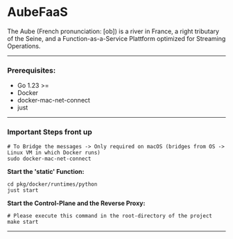# AubeFaaS

The Aube (French pronunciation: [ob]) is a river in France, a right tributary of the Seine, and a Function-as-a-Service Plattform optimized for Streaming Operations.

---
### Prerequisites:
- Go 1.23 >=
- Docker
- docker-mac-net-connect
- just

---
### Important Steps front up

```shell
# To Bridge the messages -> Only required on macOS (bridges from OS -> Linux VM in which Docker runs)
sudo docker-mac-net-connect
```

**Start the 'static' Function:**
```shell
cd pkg/docker/runtimes/python
just start
```

**Start the Control-Plane and the Reverse Proxy:**
```shell
# Please execute this command in the root-directory of the project
make start 
```

---
